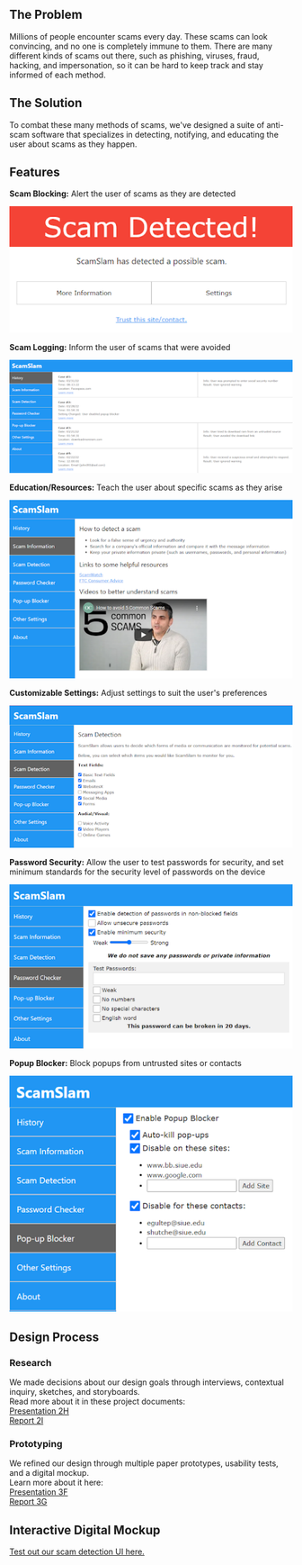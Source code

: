 [//]: # (ScamSlam)
## The Problem
Millions of people encounter scams every day. These scams can look convincing, and no one is completely immune to them. There are many different kinds of scams out there, such as phishing, viruses, fraud, hacking, and impersonation, so it can be hard to keep track and stay informed of each method.

## The Solution  
To combat these many methods of scams, we've designed a suite of anti-scam software that specializes in detecting, notifying, and educating the user about scams as they happen.  

## Features  
**Scam Blocking:** Alert the user of scams as they are detected  
  
![Scam Detected](./img/scamDetected.png)  
  
**Scam Logging:** Inform the user of scams that were avoided  
  
![History](./img/history.png)  
  
**Education/Resources:** Teach the user about specific scams as they arise  
  
![Info](./img/scamInfo.png)  
  
**Customizable Settings:** Adjust settings to suit the user's preferences  
  
![Settings](./img/settings.png)  
  
**Password Security:** Allow the user to test passwords for security, and set minimum standards for the security level of passwords on the device   
  
![Password Check](./img/password.png)  
  
**Popup Blocker:** Block popups from untrusted sites or contacts  
  
![Popup Block](./img/popupBlock.png)  
  

## Design Process
### Research
We made decisions about our design goals through interviews, contextual inquiry, sketches, and storyboards.  
Read more about it in these project documents:  
[Presentation 2H](./docs/Project2H.pdf)  
[Report 2I](./docs/Project2I.pdf)  
### Prototyping
We refined our design through multiple paper prototypes, usability tests, and a digital mockup.  
Learn more about it here:  
[Presentation 3F](./docs/Project3F.pdf)  
[Report 3G](./docs/Project3G.pdf)  

## Interactive Digital Mockup
[Test out our scam detection UI here.](detected.html) 
